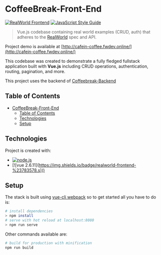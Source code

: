 # CoffeeBreak-Front-End

[![RealWorld Frontend](https://img.shields.io/badge/realworld-frontend-%23783578.svg)](http://realworld.io)
[![JavaScript Style Guide](https://img.shields.io/badge/code_style-standard-brightgreen.svg)](https://standardjs.com)

> Vue.js codebase containing real world examples (CRUD, auth) that adheres to the [RealWorld](https://github.com/gothinkster/realworld) spec and API.

Project demo is available at [http://cafein-coffee.fwdev.online/](http://cafein-coffee.fwdev.online/)

This codebase was created to demonstrate a fully fledged fullstack application built with **Vue.js** including CRUD operations, authentication, routing, pagination, and more. 

This project uses the backend of [Coffeebreak-Backend](https://github.com/Ervin-Nurhediyanto/CoffeeBreak-Intermediate-Back-End)

## Table of Contents

- [CoffeeBreak-Front-End](#coffeebreak-front-end)
  - [Table of Contents](#table-of-contents)
  - [Technologies](#technologies)
  - [Setup](#setup)
	
## Technologies
Project is created with:
* [![node.js ](https://img.shields.io/badge/realworld-frontend-%23783578.svg)]()
* [![vue 2.6.11](https://img.shields.io/badge/realworld-frontend-%23783578.s]()
	
## Setup

The stack is built using [vue-cli webpack](https://github.com/vuejs-templates/webpack) so to get started all you have to do is:

``` bash
# install dependencies
> npm install
# serve with hot reload at localhost:8080
> npm run serve
```

Other commands available are:

``` bash
# build for production with minification
npm run build
```